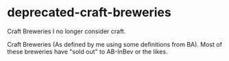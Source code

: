 # deprecated-craft-breweries
Craft Breweries I no longer consider craft.

Craft Breweries (As defined by me using some definitions from BA). Most of these breweries have "sold out" to AB-InBev or the likes.
